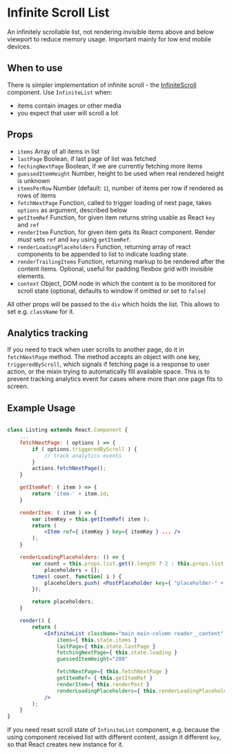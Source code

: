 Infinite Scroll List
====================

An infinitely scrollable list, not rendering invisible items above and below viewport to reduce memory usage.
Important mainly for low end mobile devices.

## When to use

There is simpler implementation of infinite scroll - the [InfiniteScroll](../infinite-scroll/) component. Use `InfiniteList` when:

* items contain images or other media
* you expect that user will scroll a lot

## Props

* `items` Array of all items in list
* `lastPage` Boolean, if last page of list was fetched
* `fechingNextPage` Boolean, if we are currently fetching more items
* `guessedItemHeight` Number, height to be used when real rendered height is unknown
* `itemsPerRow` Number (default: `1`), number of items per row if rendered as rows of items
* `fetchNextPage` Function, called to trigger loading of next page, takes `options` as argument, described below
* `getItemRef` Function, for given item returns string usable as React `key` and `ref`
* `renderItem` Function, for given item gets its React component. Render *must* sets `ref` and `key` using `getItemRef`.
* `renderLoadingPlaceholders` Function, returning array of react components to be appended to list to indicate loading state.
* `renderTrailingItems` Function, returning markup to be rendered after the content items. Optional, useful for padding flexbox grid with invisible elements.
* `context` Object, DOM node in which the content is to be monitored for scroll state (optional, defaults to window if omitted or set to `false`)

All other props will be passed to the `div` which holds the list. This allows to set e.g. `className` for it.

## Analytics tracking

If you need to track when user scrolls to another page, do it in `fetchNextPage` method. The method accepts an object with one key, `triggeredByScroll`, which signals if fetching page is a response to user action, or the mixin trying to automatically fill available space. This is to prevent tracking analytics event for cases where more than one page fits to screen.

## Example Usage

```jsx

class Listing extends React.Component {
	...
	fetchNextPage: ( options ) => {
		if ( options.triggeredByScroll ) {
			// track analytics events
		}
		actions.fetchNextPage();
	}

	getItemRef: ( item ) => {
		return 'item-' + item.id;
	}

	renderItem: ( item ) => {
		var itemKey = this.getItemRef( item );
		return (
			<Item ref={ itemKey } key={ itemKey } ... />
		);
	}

	renderLoadingPlaceholders: () => {
		var count = this.props.list.get().length ? 2 : this.props.list.perPage,
			placeholders = [];
		times( count, function( i ) {
			placeholders.push( <PostPlaceholder key={ "placeholder-" + i } /> );
		});

		return placeholders;
	}

	render() {
		return (
			<InfiniteList className="main main-column reader__content" role="main"
				items={ this.state.items }
				lastPage={ this.state.lastPage }
				fetchingNextPage={ this.state.loading }
				guessedItemHeight="200"

				fetchNextPage={ this.fetchNextPage }
				getItemRef= { this.getItemRef }
				renderItem={ this.renderPost }
				renderLoadingPlaceholders={ this.renderLoadingPlaceholders }
			/>
		);
	}
}
```

If you need reset scroll state of `InfiniteList` component, e.g. because the using component received list with different content, assign it different `key`, so that React creates new instance for it.

